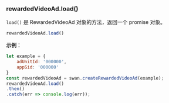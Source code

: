 ### rewardedVideoAd.load()

`load()` 是 RewardedVideoAd 对象的方法，返回一个 promise 对象。

```js
rewardedVideoAd.load()
```

**示例**：

```js
let example = {
    adUnitId: '000000',
    appSid: '000000'
}
const rewardedVideoAd = swan.createRewardedVideoAd(example);
rewardedVideoAd.load()
.then()
.catch(err => console.log(err));
```